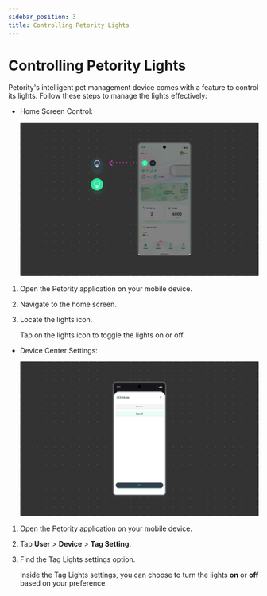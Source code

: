 ```yaml
---
sidebar_position: 3
title: Controlling Petority Lights
---
```


# Controlling Petority Lights
Petority's intelligent pet management device comes with a feature to control its lights. Follow these steps to manage the lights effectively:

+ Home Screen Control:

	![light](/img/light-sound/light-home.jpg)

1. Open the Petority application on your mobile device.

2. Navigate to the home screen.

3. Locate the lights icon.

	Tap on the lights icon to toggle the lights on or off.

+ Device Center Settings:

	![light](/img/light-sound/Light.jpg)

1. Open the Petority application on your mobile device.

2. Tap **User** > **Device** > **Tag Setting**.

3. Find the Tag Lights settings option.

	Inside the Tag Lights settings, you can choose to turn the lights **on** or **off** based on your preference.
